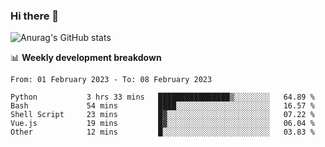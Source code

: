 ### Hi there 👋
![Anurag's GitHub stats](https://github-readme-stats.vercel.app/api?username=jami1024&show_icons=true&theme=radical)

📊 **Weekly development breakdown**
<!--START_SECTION:waka-->

```text
From: 01 February 2023 - To: 08 February 2023

Python           3 hrs 33 mins   ████████████████▒░░░░░░░░   64.89 %
Bash             54 mins         ████░░░░░░░░░░░░░░░░░░░░░   16.57 %
Shell Script     23 mins         █▓░░░░░░░░░░░░░░░░░░░░░░░   07.22 %
Vue.js           19 mins         █▓░░░░░░░░░░░░░░░░░░░░░░░   06.04 %
Other            12 mins         █░░░░░░░░░░░░░░░░░░░░░░░░   03.83 %
```

<!--END_SECTION:waka-->
<!--
**jami1024/jami1024** is a ✨ _special_ ✨ repository because its `README.md` (this file) appears on your GitHub profile.

Here are some ideas to get you started:

- 🔭 I’m currently working on ...
- 🌱 I’m currently learning ...
- 👯 I’m looking to collaborate on ...
- 🤔 I’m looking for help with ...
- 💬 Ask me about ...
- 📫 How to reach me: ...
- 😄 Pronouns: ...
- ⚡ Fun fact: ...
-->
